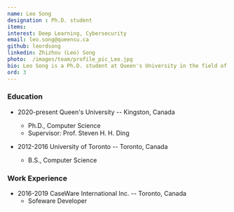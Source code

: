 ```yaml
---
name: Leo Song
designation : Ph.D. student
items:
interest: Deep Learning, Cybersecurity
email: leo.song@queensu.ca
github: leordsong
linkedin: Zhizhou (Leo) Song
photo:  /images/team/profile_pic_Leo.jpg
bio: Leo Song is a Ph.D. student at Queen's University in the field of deep learning and Cybersecurity. He is seeking for innovative ideas and learning cutting-edege technologies.
ord: 3
---
```


### Education
- 2020-present Queen's University -- Kingston, Canada
  - Ph.D., Computer Science
  - Supervisor: Prof. Steven H. H. Ding

- 2012-2016 University of Toronto -- Toronto, Canada
  - B.S., Computer Science


### Work Experience
- 2016-2019 CaseWare International Inc. -- Toronto, Canada
  - Sofeware Developer